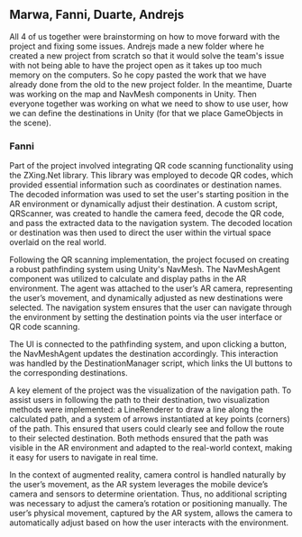 <h2>Marwa, Fanni, Duarte, Andrejs</h2>
<p>All 4 of us together were brainstorming on how to move forward with the project and fixing some issues. Andrejs made a new folder where he created a new project from scratch so that it would solve the team's issue with not being able to have the project open as it takes up too much memory on the computers. So he copy pasted the work that we have already done from the old to the new project folder. In the meantime, Duarte was working on the map and NavMesh components in Unity. Then everyone together was working on what we need to show to use user, how we can define the destinations in Unity (for that we place GameObjects in the scene).
</p>
<h3>Fanni</h3>
<p>
Part of the project involved integrating QR code scanning functionality using the ZXing.Net library. This library was employed to decode QR codes, which provided essential information such as coordinates or destination names. The decoded information was used to set the user's starting position in the AR environment or dynamically adjust their destination. A custom script, QRScanner, was created to handle the camera feed, decode the QR code, and pass the extracted data to the navigation system. The decoded location or destination was then used to direct the user within the virtual space overlaid on the real world.<br>

Following the QR scanning implementation, the project focused on creating a robust pathfinding system using Unity's NavMesh. The NavMeshAgent component was utilized to calculate and display paths in the AR environment. The agent was attached to the user’s AR camera, representing the user’s movement, and dynamically adjusted as new destinations were selected. The navigation system ensures that the user can navigate through the environment by setting the destination points via the user interface or QR code scanning.<br>

The UI is connected to the pathfinding system, and upon clicking a button, the NavMeshAgent updates the destination accordingly. This interaction was handled by the DestinationManager script, which links the UI buttons to the corresponding destinations.<br>

A key element of the project was the visualization of the navigation path. To assist users in following the path to their destination, two visualization methods were implemented: a LineRenderer to draw a line along the calculated path, and a system of arrows instantiated at key points (corners) of the path. This ensured that users could clearly see and follow the route to their selected destination. Both methods ensured that the path was visible in the AR environment and adapted to the real-world context, making it easy for users to navigate in real time.<br>

In the context of augmented reality, camera control is handled naturally by the user’s movement, as the AR system leverages the mobile device’s camera and sensors to determine orientation. Thus, no additional scripting was necessary to adjust the camera’s rotation or positioning manually. The user’s physical movement, captured by the AR system, allows the camera to automatically adjust based on how the user interacts with the environment.<br>
</p>
